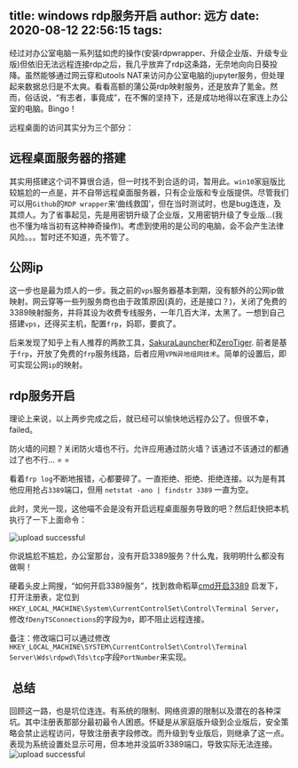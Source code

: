 title: windows rdp服务开启
author: 远方
date: 2020-08-12 22:56:15
tags:
---
经过对办公室电脑一系列猛如虎的操作(安装rdpwrapper、升级企业版、升级专业版)但依旧无法远程连接rdp之后，我几乎放弃了rdp这条路，无奈地向向日葵投降。虽然能够通过网云穿和utools NAT来访问办公室电脑的jupyter服务，但处理起来数据总归是不太爽。看看高额的蒲公英rdp映射服务，还是放弃了氪金。然而，俗话说，“有志者，事竟成”，在不懈的坚持下，还是成功地得以在家连上办公室的电脑。Bingo！

远程桌面的访问其实分为三个部分：

## 远程桌面服务器的搭建

其实用搭建这个词不算很合适，但一时找不到合适的词，暂用此。`win10`家庭版比较尴尬的一点是，并不自带远程桌面服务器，只有企业版和专业版提供。尽管我们可以用`Github`的`RDP wrapper`来‘曲线救国’，但在当时测试时，也是bug连连，及其烦人。为了省事起见，先是用密钥升级了企业版，又用密钥升级了专业版...(我也不懂为啥当初有这种神奇操作)。考虑到使用的是公司的电脑，会不会产生法律风险。。。暂时还不知道，先不管了。

## 公网ip

这一步也是最为烦人的一步。我之前的`vps`服务器基本到期，没有额外的公网ip做映射。网云穿等一些列服务商也由于政策原因(真的，还是接口？)，关闭了免费的3389映射服务，并将其设为收费专线服务，一年几百大洋，太黑了。一想到自己搭建`vps`，还得买主机，配置`frp`，妈耶，要疯了。

后来发现了知乎上有人推荐的两款工具，[SakuraLauncher](http://www.natfrp.com)和[ZeroTiger](http://www.zerotier.com). 前者是基于`frp`，开放了免费的`frp`服务线路，后者应用`VPN异地组网技术`。简单的设置后，即可实现公网`ip`的映射。

## rdp服务开启

理论上来说，以上两步完成之后，就已经可以愉快地远程办公了。但很不幸，failed。

防火墙的问题？关闭防火墙也不行。允许应用通过防火墙？该通过不该通过的都通过了也不行... = = 

看着`frp log`不断地报错，心都要碎了。一直拒绝、拒绝、拒绝连接。以为是有其他应用抢占`3389`端口，但用 `netstat -ano | findstr 3389` 一直为空。

此时，灵光一现，这他喵不会是没有开启远程桌面服务导致的吧？然后赶快把本机执行了一下上面命令：

![upload successful](/images/pasted-12.png)

你说尴尬不尴尬，办公室那台，没有开启3389服务？什么鬼，我明明什么都没有做啊！

硬着头皮上网搜，“如何开启3389服务”，找到救命稻草[cmd开启3389](https://www.cnblogs.com/dsli/p/7452535.html)
启发下，打开注册表，定位到`HKEY_LOCAL_MACHINE\System\CurrentControlSet\Control\Terminal Server`，修改`fDenyTSConnections`的字段为`0`，即不阻止远程连接。

备注：修改端口可以通过修改`HKEY_LOCAL_MACHINE\SYSTEM\CurrentControlSet\Control\Terminal Server\Wds\rdpwd\Tds\tcp`字段`PortNumber`来实现。

##  总结
回顾这一路，也是坑位连连。有系统的限制、网络资源的限制以及潜在的各种深坑。其中注册表那部分最初最令人困惑。怀疑是从家庭版升级到企业版后，安全策略会禁止远程访问，导致注册表字段修改。而升级到专业版后，则继承了这一点。表现为系统设置处显示可用，但本地并没监听3389端口，导致实际无法连接。
![upload successful](/images/pasted-13.png)